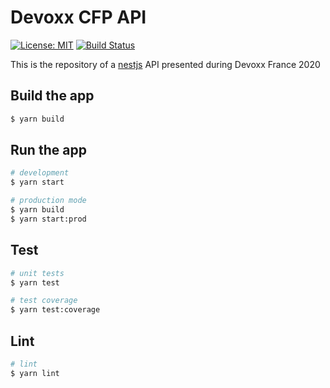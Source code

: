 # Devoxx CFP API
[![License: MIT](https://img.shields.io/badge/License-MIT-blue.svg)](https://opensource.org/licenses/MIT)
[![Build Status](https://travis-ci.org/paulsouche/devoxx-cfp-api.svg?branch=master)](https://travis-ci.org/paulsouche/devoxx-cfp-api)

This is the repository of a [nestjs](https://nestjs.com/) API presented during Devoxx France 2020

## Build the app

```bash
$ yarn build
```

## Run the app

```bash
# development
$ yarn start

# production mode
$ yarn build
$ yarn start:prod
```

## Test

```bash
# unit tests
$ yarn test

# test coverage
$ yarn test:coverage
```

## Lint

```bash
# lint
$ yarn lint
```
